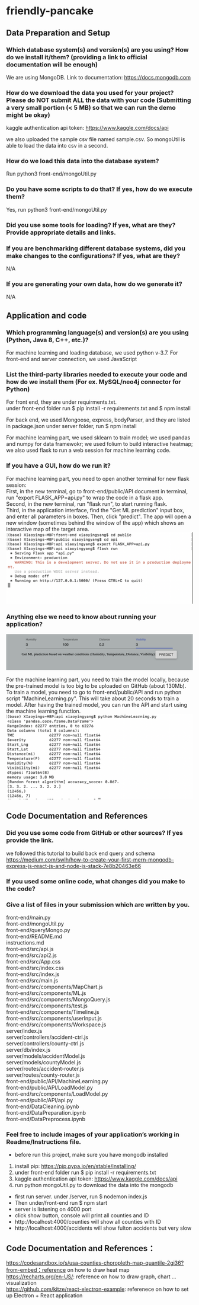 # friendly-pancake
## Data Preparation and Setup

### Which database system(s) and version(s) are you using? How do we install it/them? (providing a link to official documentation will be enough)
We are using MongoDB. Link to documentation: https://docs.mongodb.com


### How do we download the data you used for your project? Please do NOT submit ALL the data with your code (Submitting a very small portion (< 5 MB) so that we can run the demo might be okay)
kaggle authentication api token: https://www.kaggle.com/docs/api 

we also uploaded the sample csv file named sample.csv. So mongoUtil is able to load the data into csv in a second.


### How do we load this data into the database system? 
Run python3 front-end/mongoUtil.py


### Do you have some scripts to do that? If yes, how do we execute them?
Yes, run python3 front-end/mongoUtil.py


### Did you use some tools for loading? If yes, what are they? Provide appropriate details and links. 



### If you are benchmarking different database systems, did you make changes to the configurations? If yes, what are they?
N/A


### If you are generating your own data, how do we generate it?
N/A


## Application and code

### Which programming language(s) and version(s) are you using (Python, Java 8, C++, etc.)?

For machine learning and loading database, we used python v-3.7.
For front-end and server connection, we used JavaScript


### List the third-party libraries needed to execute your code and how do we install them (For ex. MySQL/neo4j connector for Python)

For front end, they are under requirments.txt.   
under front-end folder run $ pip install -r requirements.txt  and $ npm install

For back end, we used Mongoose, express, bodyParser, and they are listed in package.json
under server folder, run $ npm install

For machine learning part, we used sklearn to train model; we used pandas and numpy for data framewokr; we used folium to build interactive heatmap; we also used flask to run a web session for machine learning code. 


### If you have a GUI, how do we run it?

For machine learning part, you need to open another terminal for new flask session:   
First, in the new terminal, go to front-end/public/API document in terminal, run "export FLASK_APP=api.py" to wrap the code in a flask app.   
Second, in the new terminal, run "flask run", to start running flask.   
Third, in the application interface, find the "Get ML prediction" input box, and enter all parameters in boxes. Then, click "predict". The app will open a new window (sometimes behind the window of the app) which shows an interactive map of the target area.   
![](instruction_files/img4.png)


### Anything else we need to know about running your application?
![](instruction_files/img2.png)

For the machine learning part, you need to train the model locally, because the pre-trained model is too big to be uploaded on GitHub (about 130Mb). To train a model, you need to go to front-end/public/API and run python script "MachineLearning.py". This will take about 20 seconds to train a model. After having the trained model, you can run the API and start using the machine learning function.
![](instruction_files/img3.png)

## Code Documentation and References

### Did you use some code from GitHub or other sources? If yes provide the link.
we followed this tutorial to build back end query and schema https://medium.com/swlh/how-to-create-your-first-mern-mongodb-express-js-react-js-and-node-js-stack-7e8b20463e66

### If you used some online code, what changes did you make to the code?

### Give a list of files in your submission which are written by you.
front-end/main.py  
front-end/mongoUtil.py  
front-end/queryMongo.py  
front-end/README.md  
instructions.md  
front-end/src/api.js  
front-end/src/api2.js  
front-end/src/App.css  
front-end/src/index.css  
front-end/src/index.js  
front-end/src/main.js  
front-end/src/components/MapChart.js  
front-end/src/components/ML.js  
front-end/src/components/MongoQuery.js  
front-end/src/components/test.js  
front-end/src/components/Timeline.js  
front-end/src/components/userInput.js  
front-end/src/components/Workspace.js  
server/index.js  
server/controllers/accident-ctrl.js  
server/controllers/county-ctrl.js  
server/db/index.js  
server/models/accidentModel.js  
server/models/countyModel.js  
server/routes/accident-router.js  
server/routes/county-router.js  
front-end/public/API/MachineLearning.py  
front-end/public/API/LoadModel.py  
front-end/src/components/LoadModel.py  
front-end/public/API/api.py  
front-end/DataCleaning.ipynb  
front-end/DataPreparation.ipynb  
front-end/DataPreprocess.ipynb  



### Feel free to include images of your application’s working in Readme/Instructions file.


* before run this project, make sure you have mongodb installed
1. install pip: https://pip.pypa.io/en/stable/installing/
2. under front-end folder run $ pip install -r requirements.txt
3. kaggle authentication api token: https://www.kaggle.com/docs/api 
5. run python mongoUtil.py to download the data into the mongodb
* first run server. under /server, run $ nodemon index.js
* Then under/front-end run $ npm start
* server is listening on 4000 port
* click show button, console will print all counties and ID
* http://localhost:4000/counties will show all counties with ID
* http://localhost:4000/accidents will show fulton accidents but very slow

## Code Documentation and References：
https://codesandbox.io/s/usa-counties-choropleth-map-quantile-2gi36?from-embed：reference on how to draw heat map  
https://recharts.org/en-US/: reference on how to draw graph, chart ... visualization  
https://github.com/kitze/react-electron-example: referenece on how to set up Electron + React application
